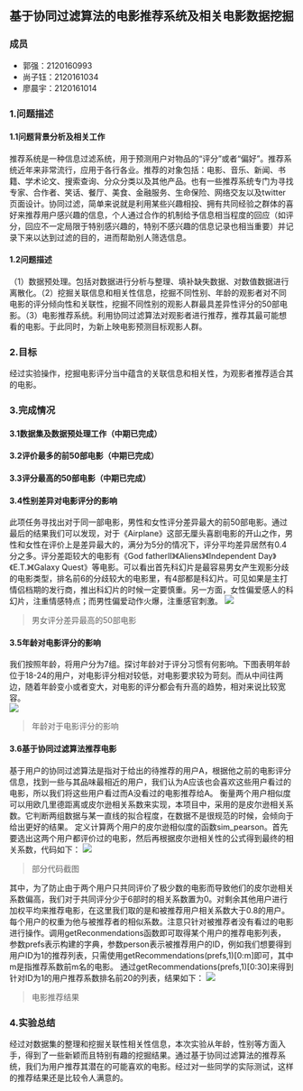 ## 基于协同过滤算法的电影推荐系统及相关电影数据挖掘
### 成员
- 郭强：2120160993
- 尚子钰：2120161034
- 廖晨宇：2120161014

### 1.问题描述
#### 1.1问题背景分析及相关工作
推荐系统是一种信息过滤系统，用于预测用户对物品的“评分”或者“偏好”。推荐系统近年来非常流行，应用于各行各业。推荐的对象包括：电影、音乐、新闻、书籍、学术论文、搜索查询、分众分类以及其他产品。也有一些推荐系统专门为寻找专家、合作者、笑话、餐厅、美食、金融服务、生命保险、网络交友以及twitter页面设计。协同过滤，简单来说就是利用某些兴趣相投、拥有共同经验之群体的喜好来推荐用户感兴趣的信息，个人通过合作的机制给予信息相当程度的回应（如评分，回应不一定局限于特别感兴趣的，特别不感兴趣的信息记录也相当重要）并记录下来以达到过滤的目的，进而帮助别人筛选信息。
#### 1.2问题描述
（1）数据预处理。包括对数据进行分析与整理、填补缺失数据、对数值数据进行离散化。（2）挖掘关联信息和相关性信息，挖掘不同性别、年龄的观影者对不同电影的评分倾向性和关联性，挖掘不同性别的观影人群最具差异性评分的50部电影。（3）电影推荐系统。利用协同过滤算法对观影者进行推荐，推荐其最可能想看的电影。于此同时，为新上映电影预测目标观影人群。
### 2.目标
经过实验操作，挖掘电影评分当中蕴含的关联信息和相关性，为观影者推荐适合其的电影。
### 3.完成情况
#### 3.1数据集及数据预处理工作（中期已完成）
#### 3.2评价最多的前50部电影（中期已完成）
#### 3.3评分最高的50部电影（中期已完成）
#### 3.4性别差异对电影评分的影响
此项任务寻找出对于同一部电影，男性和女性评分差异最大的前50部电影。通过最后的结果我们可以发现，对于《Airplane》这部无厘头喜剧电影的开山之作，男性和女性在评价上是差异最大的，满分为5分的情况下，评分平均差异居然有0.4分之多。评分差距较大的电影有《God fatherⅡ》《Aliens》《Independent Day》《E.T.》《Galaxy Quest》等电影。可以看出首先科幻片是最容易男女产生观影分歧的电影类型，排名前6的分歧较大的电影里，有4部都是科幻片。可见如果是主打情侣档期的发行商，推出科幻片的时候一定要慎重。另一方面，女性偏爱感人的科幻片，注重情感特点；而男性偏爱动作火爆，注重感官刺激。
![](https://github.com/upTina/bitdm.github.io/blob/master/2017/projects/P12/source/images/divergence.png)   
> 男女评分差异最高的50部电影

#### 3.5年龄对电影评分的影响
我们按照年龄，将用户分为7组。探讨年龄对于评分习惯有何影响。下图表明年龄位于18-24的用户，对电影评分相对较低，对电影要求较为苛刻。而从中间往两边，随着年龄变小或者变大，对电影的评分都会有升高的趋势，相对来说比较宽容。      
![](https://github.com/upTina/bitdm.github.io/blob/master/2017/projects/P12/source/images/age.png)          
> 年龄对于电影评分的影响

#### 3.6基于协同过滤算法推荐电影
基于用户的协同过滤算法是指对于给出的待推荐的用户A，根据他之前的电影评分信息，找到一些与其品味最相近的用户，我们认为A应该也会喜欢这些用户看过的电影，所以我们将这些用户看过而A没看过的电影推荐给A。
衡量两个用户相似度可以用欧几里德距离或皮尔逊相关系数来实现，本项目中，采用的是皮尔逊相关系数。它判断两组数据与某一直线的拟合程度，在数据不是很规范的时候，会倾向于给出更好的结果。
定义计算两个用户的皮尔逊相似度的函数sim_pearson。首先要选出这两个用户都评价过的电影，然后再根据皮尔逊相关性的公式得到最终的相关系数，代码如下：
![](https://github.com/upTina/bitdm.github.io/blob/master/2017/projects/P12/source/images/code.png)          
> 部分代码截图     

其中，为了防止由于两个用户只共同评价了极少数的电影而导致他们的皮尔逊相关系数偏高，我们对于共同评分少于6部时的相关系数置为0。对剩余其他用户进行加权平均来推荐电影，在这里我们取的是和被推荐用户相关系数大于0.8的用户。每个用户的权重为他与被推荐者的相似系数。注意只针对被推荐者没有看过的电影进行操作。调用getReconmendations函数即可取得某个用户的推荐电影列表，参数prefs表示构建的字典，参数person表示被推荐用户的ID，例如我们想要得到用户ID为1的推荐列表，只需使用getRecommendations(prefs,1)[0:m]即可，其中m是指推荐系数前m名的电影。
通过getRecommendations(prefs,1)[0:30]来得到针对ID为1的用户推荐系数排名前20的列表，结果如下：
![](https://github.com/upTina/bitdm.github.io/blob/master/2017/projects/P12/source/images/recommend.png)          
> 电影推荐结果

### 4.实验总结
经过对数据集的整理和挖掘关联性相关性信息，本次实验从年龄，性别等方面入手，得到了一些新颖而且特别有趣的挖掘结果。通过基于协同过滤算法的推荐系统，我们为用户推荐其潜在的可能喜欢的电影。经过对一些同学的实际测试，这样的推荐结果还是比较令人满意的。
